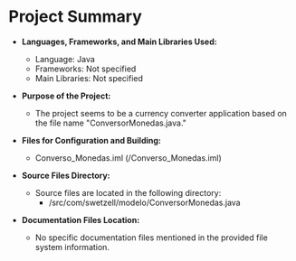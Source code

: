 # Project Summary

- **Languages, Frameworks, and Main Libraries Used:**
  - Language: Java
  - Frameworks: Not specified
  - Main Libraries: Not specified

- **Purpose of the Project:**
  - The project seems to be a currency converter application based on the file name "ConversorMonedas.java."

- **Files for Configuration and Building:**
  - Converso_Monedas.iml (/Converso_Monedas.iml)

- **Source Files Directory:**
  - Source files are located in the following directory:
    - /src/com/swetzell/modelo/ConversorMonedas.java

- **Documentation Files Location:**
  - No specific documentation files mentioned in the provided file system information.
